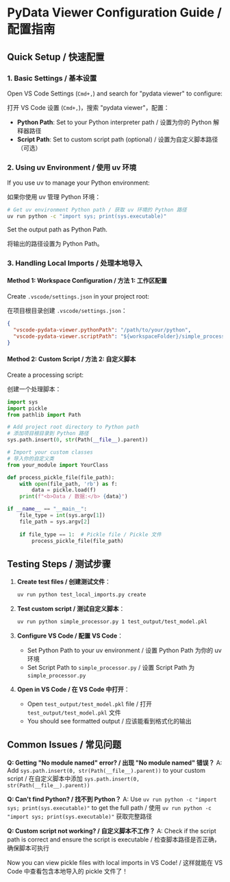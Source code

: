 # PyData Viewer Configuration Guide / 配置指南

## Quick Setup / 快速配置

### 1. Basic Settings / 基本设置
Open VS Code Settings (`Cmd+,`) and search for "pydata viewer" to configure:

打开 VS Code 设置 (`Cmd+,`)，搜索 "pydata viewer"，配置：

- **Python Path**: Set to your Python interpreter path / 设置为你的 Python 解释器路径
- **Script Path**: Set to custom script path (optional) / 设置为自定义脚本路径（可选）

### 2. Using uv Environment / 使用 uv 环境
If you use uv to manage your Python environment:

如果你使用 uv 管理 Python 环境：

```bash
# Get uv environment Python path / 获取 uv 环境的 Python 路径
uv run python -c "import sys; print(sys.executable)"
```

Set the output path as Python Path.

将输出的路径设置为 Python Path。

### 3. Handling Local Imports / 处理本地导入

#### Method 1: Workspace Configuration / 方法 1: 工作区配置
Create `.vscode/settings.json` in your project root:

在项目根目录创建 `.vscode/settings.json`：

```json
{
  "vscode-pydata-viewer.pythonPath": "/path/to/your/python",
  "vscode-pydata-viewer.scriptPath": "${workspaceFolder}/simple_processor.py"
}
```

#### Method 2: Custom Script / 方法 2: 自定义脚本
Create a processing script:

创建一个处理脚本：

```python
import sys
import pickle
from pathlib import Path

# Add project root directory to Python path
# 添加项目根目录到 Python 路径
sys.path.insert(0, str(Path(__file__).parent))

# Import your custom classes
# 导入你的自定义类
from your_module import YourClass

def process_pickle_file(file_path):
    with open(file_path, 'rb') as f:
        data = pickle.load(f)
    print(f"<b>Data / 数据:</b> {data}")

if __name__ == "__main__":
    file_type = int(sys.argv[1])
    file_path = sys.argv[2]
    
    if file_type == 1:  # Pickle file / Pickle 文件
        process_pickle_file(file_path)
```

## Testing Steps / 测试步骤

1. **Create test files / 创建测试文件**：
   ```bash
   uv run python test_local_imports.py create
   ```

2. **Test custom script / 测试自定义脚本**：
   ```bash
   uv run python simple_processor.py 1 test_output/test_model.pkl
   ```

3. **Configure VS Code / 配置 VS Code**：
   - Set Python Path to your uv environment / 设置 Python Path 为你的 uv 环境
   - Set Script Path to `simple_processor.py` / 设置 Script Path 为 `simple_processor.py`

4. **Open in VS Code / 在 VS Code 中打开**：
   - Open `test_output/test_model.pkl` file / 打开 `test_output/test_model.pkl` 文件
   - You should see formatted output / 应该能看到格式化的输出

## Common Issues / 常见问题

**Q: Getting "No module named" error? / 出现 "No module named" 错误？**
A: Add `sys.path.insert(0, str(Path(__file__).parent))` to your custom script / 在自定义脚本中添加 `sys.path.insert(0, str(Path(__file__).parent))`

**Q: Can't find Python? / 找不到 Python？**
A: Use `uv run python -c "import sys; print(sys.executable)"` to get the full path / 使用 `uv run python -c "import sys; print(sys.executable)"` 获取完整路径

**Q: Custom script not working? / 自定义脚本不工作？**
A: Check if the script path is correct and ensure the script is executable / 检查脚本路径是否正确，确保脚本可执行

Now you can view pickle files with local imports in VS Code! / 这样就能在 VS Code 中查看包含本地导入的 pickle 文件了！
